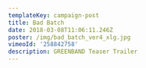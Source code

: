```yaml
---
templateKey: campaign-post
title: Bad Batch
date: 2018-03-08T11:06:11.246Z
poster: /img/bad_batch_ver4_xlg.jpg
vimeoId: '258842758'
description: GREENBAND Teaser Trailer
---
```


